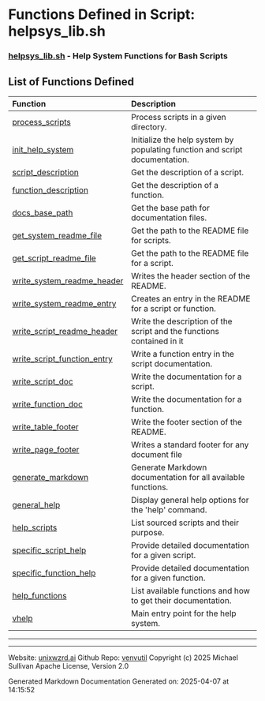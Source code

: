 # Functions Defined in Script: helpsys_lib.sh

### [helpsys_lib.sh](/docs/shdoc/bin/shinclude/scripts/helpsys_lib.sh.md) - Help System Functions for Bash Scripts

## List of Functions Defined

| Function | Description |
|:--|:--|
| [process_scripts](functions/process_scripts.md) | Process scripts in a given directory. |
| [init_help_system](functions/init_help_system.md) | Initialize the help system by populating function and script documentation. |
| [script_description](functions/script_description.md) | Get the description of a script. |
| [function_description](functions/function_description.md) | Get the description of a function. |
| [docs_base_path](functions/docs_base_path.md) | Get the base path for documentation files. |
| [get_system_readme_file](functions/get_system_readme_file.md) | Get the path to the README file for scripts. |
| [get_script_readme_file](functions/get_script_readme_file.md) | Get the path to the README file for a script. |
| [write_system_readme_header](functions/write_system_readme_header.md) | Writes the header section of the README. |
| [write_system_readme_entry](functions/write_system_readme_entry.md) | Creates an entry in the README for a script or function. |
| [write_script_readme_header](functions/write_script_readme_header.md) | Write the description of the script and the functions contained in it |
| [write_script_function_entry](functions/write_script_function_entry.md) | Write a function entry in the script documentation. |
| [write_script_doc](functions/write_script_doc.md) | Write the documentation for a script. |
| [write_function_doc](functions/write_function_doc.md) | Write the documentation for a function. |
| [write_table_footer](functions/write_table_footer.md) | Write the footer section of the README. |
| [write_page_footer](functions/write_page_footer.md) | Writes a standard footer for any document file |
| [generate_markdown](functions/generate_markdown.md) | Generate Markdown documentation for all available functions. |
| [general_help](functions/general_help.md) | Display general help options for the 'help' command. |
| [help_scripts](functions/help_scripts.md) | List sourced scripts and their purpose. |
| [specific_script_help](functions/specific_script_help.md) | Provide detailed documentation for a given script. |
| [specific_function_help](functions/specific_function_help.md) | Provide detailed documentation for a given function. |
| [help_functions](functions/help_functions.md) | List available functions and how to get their documentation. |
| [vhelp](functions/vhelp.md) | Main entry point for the help system. |

---

---

Website: [unixwzrd.ai](https://unixwzrd.ai)
Github Repo: [venvutil](https://github.com/unixwzrd/venvutil)
Copyright (c) 2025 Michael Sullivan
Apache License, Version 2.0

Generated Markdown Documentation
Generated on: 2025-04-07 at 14:15:52
